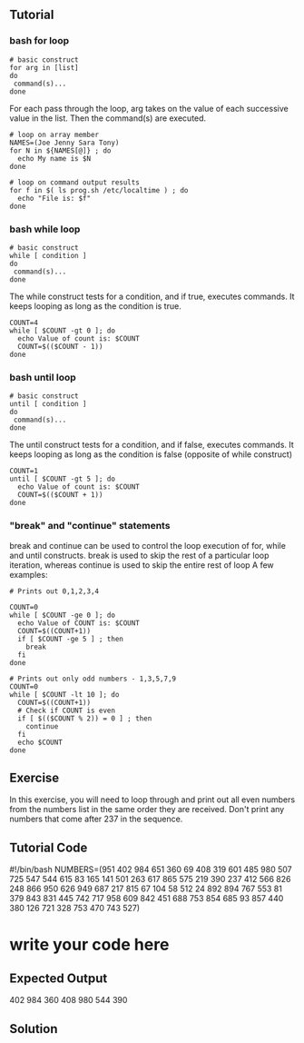 Tutorial
--------
### bash for loop

	# basic construct
	for arg in [list]
	do
	 command(s)...
	done 

For each pass through the loop, arg takes on the value of each successive value in the list. Then the command(s) are executed.

	# loop on array member
	NAMES=(Joe Jenny Sara Tony)
	for N in ${NAMES[@]} ; do
	  echo My name is $N
	done

	# loop on command output results
	for f in $( ls prog.sh /etc/localtime ) ; do
	  echo "File is: $f"
	done

### bash while loop

	# basic construct
	while [ condition ]
	do
	 command(s)...
	done 

The while construct tests for a condition, and if true, executes commands. It keeps looping as long as the condition is true.

	COUNT=4
	while [ $COUNT -gt 0 ]; do
	  echo Value of count is: $COUNT
	  COUNT=$(($COUNT - 1))
	done 

### bash until loop

	# basic construct
	until [ condition ]
	do
	 command(s)...
	done 

The until construct tests for a condition, and if false, executes commands. It keeps looping as long as the condition is false (opposite of while construct)

	COUNT=1
	until [ $COUNT -gt 5 ]; do
	  echo Value of count is: $COUNT
	  COUNT=$(($COUNT + 1))
	done

### "break" and "continue" statements

break and continue can be used to control the loop execution of for, while and until constructs. break is used to skip the rest of a particular loop iteration, whereas continue is used to skip the entire rest of loop A few examples:

	# Prints out 0,1,2,3,4

	COUNT=0
	while [ $COUNT -ge 0 ]; do
	  echo Value of COUNT is: $COUNT
	  COUNT=$((COUNT+1))
	  if [ $COUNT -ge 5 ] ; then
	    break
	  fi
	done 

	# Prints out only odd numbers - 1,3,5,7,9
	COUNT=0
	while [ $COUNT -lt 10 ]; do
	  COUNT=$((COUNT+1))
	  # Check if COUNT is even
	  if [ $(($COUNT % 2)) = 0 ] ; then
	    continue
	  fi
	  echo $COUNT
	done 

Exercise
--------
In this exercise, you will need to loop through and print out all even numbers from the numbers list in the same order they are received. Don't print any numbers that come after 237 in the sequence.

Tutorial Code
-------------
#!/bin/bash
NUMBERS=(951 402 984 651 360 69 408 319 601 485 980 507 725 547 544 615 83 165 141 501 263 617 865 575 219 390 237 412 566 826 248 866 950 626 949 687 217 815 67 104 58 512 24 892 894 767 553 81 379 843 831 445 742 717 958 609 842 451 688 753 854 685 93 857 440 380 126 721 328 753 470 743 527)

# write your code here

Expected Output
---------------
402
984
360
408
980
544
390

Solution
--------
